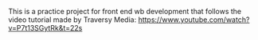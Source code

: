 This is a practice project for front end wb development that follows the video tutorial made by Traversy Media:
https://www.youtube.com/watch?v=P7t13SGytRk&t=22s

